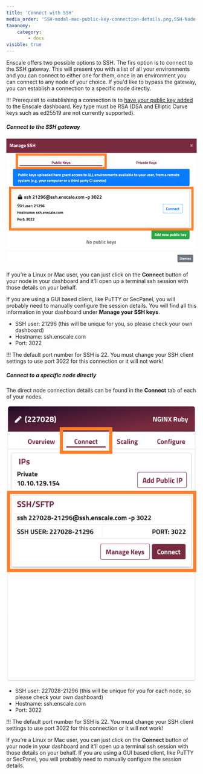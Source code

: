 ```yaml
---
title: 'Connect with SSH'
media_order: 'SSH-modal-mac-public-key-connection-details.png,SSH-Node-Connect.png'
taxonomy:
    category:
        - docs
visible: true
---
```


Enscale offers two possible options to SSH. The firs option is to connect to the SSH gateway. This will present you with a list of all your environments and you can connect to either one for them, once in an environment you can connect to any node of your choice. If you'd like to bypass the gateway, you can establish a connection to a specific node directly.

!!! Prerequisit to establishing a connection is to [have your public key added](/access/add-ssh-key) to the Enscale dashboard. Key type must be RSA (DSA and Elliptic Curve keys such as ed25519 are not currently supported).


##### Connect to the SSH gateway

![](SSH-modal-mac-public-key-connection-details.png)

If you’re a Linux or Mac user, you can just click on the **Connect** button of your node in your dashboard and it’ll open up a terminal ssh session with those details on your behalf.

If you are using a GUI based client, like PuTTY or SecPanel, you will probably need to manually configure the session details. You will find all this information in your dashboard under **Manage your SSH keys**.

* SSH user: 21296 (this will be unique for you, so please check your own dashboard) 
* Hostname: ssh.enscale.com 
* Port: 3022

!!! The default port number for SSH is 22. You must change your SSH client settings to use port 3022 for this connection or it will not work!

##### Connect to a specific node directly

The direct node connection details can be found in the **Connect** tab of each of your nodes.

![](SSH-Node-Connect.png)

* SSH user: 227028-21296 (this will be unique for you for each node, so please check your own dashboard) 
* Hostname: ssh.enscale.com 
* Port: 3022

!!! The default port number for SSH is 22. You must change your SSH client settings to use port 3022 for this connection or it will not work!

If you’re a Linux or Mac user, you can just click on the **Connect** button of your node in your dashboard and it’ll open up a terminal ssh session with those details on your behalf. If you are using a GUI based client, like PuTTY or SecPanel, you will probably need to manually configure the session details. 

